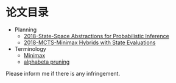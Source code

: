 # 论文目录


* Planning
	* [2018-State-Space Abstractions for Probabilistic Inference](https://github.com/gdhucoder/FIP/blob/master/paper/2018_Stefan%2C%20Schr%2C%20Bader_Unknown_State-Space%20Abstractions%20for%20Probabilistic%20Inference%20A%20Systematic%20Review.pdf)
	* [2018-MCTS-Minimax Hybrids with State Evaluations](https://github.com/gdhucoder/FIP/blob/master/paper/2018_Baier%2C%20Winands_IJCAI%20International%20Joint%20Conference%20on%20Artificial%20Intelligence_MCTS-minimax%20hybrids%20with%20state%20evaluations.pdf)
* Terminology
	* [Minimax](https://en.wikipedia.org/wiki/Minimax)
	* [alphabeta pruning](https://en.wikipedia.org/wiki/Alpha%E2%80%93beta_pruning)

Please inform me if there is any infringement.